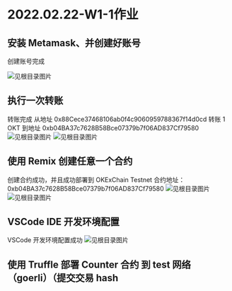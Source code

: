 # 2022.02.22-W1-1作业

## 安装 Metamask、并创建好账号

创建账号完成

![见根目录图片](2022-02-23-13-37-15.png)

## 执行一次转账

转账完成
从地址 0x88Cece37468106ab0f4c9060959788367f14d0cd 转账 1 OKT 到地址 0xb04BA37c7628B58Bce07379b7f06AD837Cf79580
![见根目录图片](2022-02-23-13-42-01.png)
![见根目录图片](2022-02-23-13-42-47.png)

## 使用 Remix 创建任意一个合约

创建合约成功，并且成功部署到 OKExChain Testnet
合约地址：0xb04BA37c7628B58Bce07379b7f06AD837Cf79580
![见根目录图片](2022-02-23-13-56-35.png)
![见根目录图片](2022-02-23-13-58-11.png)

## VSCode IDE 开发环境配置

VSCode 开发环境配置成功
![见根目录图片](2022-02-23-14-01-18.png)

## 使用 Truffle 部署 Counter 合约 到 test 网络（goerli）（提交交易 hash
